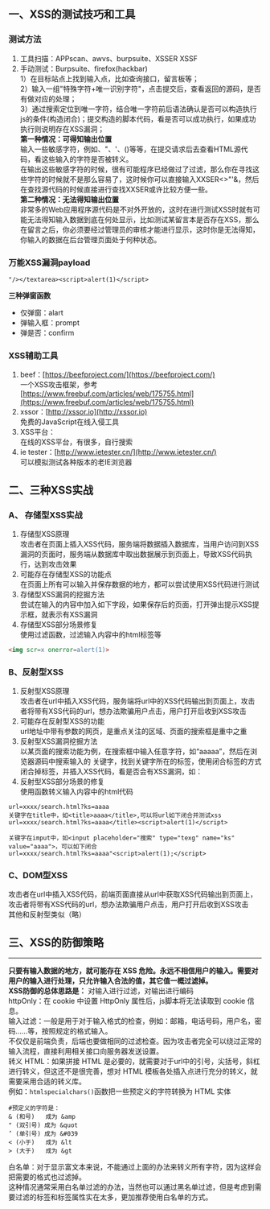 <a name="Yz5xB"></a>
## 一、XSS的测试技巧和工具
<a name="oLmGb"></a>
### 测试方法

1. 工具扫描：APPscan、awvs、burpsuite、XSSER XSSF
2. 手动测试：Burpsuite、firefox(hackbar)<br />1）在目标站点上找到输入点，比如查询接口，留言板等；<br />2）输入一组"特殊字符+唯一识别字符"，点击提交后，查看返回的源码，是否有做对应的处理；<br />3）通过搜索定位到唯一字符，结合唯一字符前后语法确认是否可以构造执行js的条件(构造闭合)；提交构造的脚本代码，看是否可以成功执行，如果成功执行则说明存在XSS漏洞；<br />**第一种情况：可得知输出位置**<br />输入一些敏感字符，例如、"、'、()等等，在提交请求后去查看HTML源代码，看这些输入的字符是否被转义。<br />在输出这些敏感字符的时候，很有可能程序已经做过了过滤，那么你在寻找这些字符的时候就不是那么容易了，这时候你可以直接输入XXSER<>"'&，然后在查找源代码的时候直接进行查找XXSER或许比较方便一些。<br />**第二种情况：无法得知输出位置**<br />非常多的Web应用程序源代码是不对外开放的，这时在进行测试XSS时就有可能无法得知输入数据到底在何处显示，比如测试某留言本是否存在XSS，那么在留言之后，你必须要经过管理员的审核才能进行显示，这时你是无法得知，你输入的数据在后台管理页面处于何种状态。
<a name="o5L4h"></a>
### 万能XSS漏洞payload
```
"/></textarea><script>alert(1)</script>
```
**三种弹窗函数**

- 仅弹窗：alart
- 弹输入框：prompt
- 弹是否：confirm
<a name="sg6ZH"></a>
### XSS辅助工具

1. beef：[https://beefproject.com/](https://beefproject.com/)<br />一个XSS攻击框架，参考[https://www.freebuf.com/articles/web/175755.html](https://www.freebuf.com/articles/web/175755.html)
2. xssor：[http://xssor.io](http://xssor.io)<br />免费的JavaScript在线入侵工具
3. XSS平台：<br />在线的XSS平台，有很多，自行搜索
4. ie tester：[http://www.ietester.cn/](http://www.ietester.cn/)<br />可以模拟测试各种版本的老IE浏览器
<a name="SPulB"></a>
## 二、三种XSS实战
<a name="SZbbW"></a>
### A、 存储型XSS实战

1. 存储型XSS原理<br />攻击者在页面上插入XSS代码，服务端将数据插入数据库，当用户访问到XSS漏洞的页面时，服务端从数据库中取出数据展示到页面上，导致XSS代码执行，达到攻击效果
2. 可能存在存储型XSS的功能点<br />在页面上所有可以输入并保存数据的地方，都可以尝试使用XSS代码进行测试
3. 存储型XSS漏洞的挖掘方法<br />尝试在输入的内容中加入如下字段，如果保存后的页面，打开弹出提示XSS提示框，就表示有XSS漏洞
4. 存储型XSS部分场景修复<br />使用过滤函数，过滤输入内容中的html标签等
```html
<img scr=x onerror=alert(1)>
```
<a name="VUt1Q"></a>
### B、反射型XSS

1. 反射型XSS原理<br />攻击者在url中插入XSS代码，服务端将url中的XSS代码输出到页面上，攻击者将带有XSS代码的url，想办法欺骗用户点击，用户打开后收到XSS攻击
2. 可能存在反射型XSS的功能<br />url地址中带有参数的网页，是重点关注的区域、页面的搜索框是重中之重
3. 反射型XSS漏洞挖掘方法<br />以某页面的搜索功能为例，在搜索框中输入任意字符，如“aaaaa”，然后在浏览器源码中搜索输入的 关键字，找到关键字所在的标签，使用闭合标签的方式闭合掉标签，并插入XSS代码，看是否会有XSS漏洞，如：
4. 反射型XSS部分场景的修复<br />使用函数转义输入内容中的html代码
```
url=xxxx/search.html?ks=aaaa
关键字在title中，如<title>aaaa</title>,可以将url如下闭合并测试xss
url=xxxx/search.html?ks=aaaa</title><script>alert(1)</script>

关键字在imput中，如<input placeholder="搜索" type="texg" name="ks" value="aaaa">，可以如下闭合
url=xxxx/search.html?ks=aaaa"<script>alert(1);</script>
```
<a name="F46FJ"></a>
### C、DOM型XSS
攻击者在url中插入XSS代码，前端页面直接从url中获取XSS代码输出到页面上，攻击者将带有XSS代码的url，想办法欺骗用户点击，用户打开后收到XSS攻击<br />其他和反射型类似（略）
<a name="aawOh"></a>
## 三、XSS的防御策略

---

**只要有输入数据的地方，就可能存在 XSS 危险。永远不相信用户的输入。需要对用户的输入进行处理，只允许输入合法的值，其它值一概过滤掉。**<br />**XSS防御的总体思路是：** 对输入进行过滤，对输出进行编码<br />httpOnly：在 cookie 中设置 HttpOnly 属性后，js脚本将无法读取到 cookie 信息。<br />输入过滤：一般是用于对于输入格式的检查，例如：邮箱，电话号码，用户名，密码……等，按照规定的格式输入。<br />不仅仅是前端负责，后端也要做相同的过滤检查。因为攻击者完全可以绕过正常的输入流程，直接利用相关接口向服务器发送设置。<br />转义 HTML：如果拼接 HTML 是必要的，就需要对于url中的引号，尖括号，斜杠进行转义，但这还不是很完善，想对 HTML 模板各处插入点进行充分的转义，就需要采用合适的转义库。<br />例如：`htmlspecialchars()`函数把一些预定义的字符转换为 HTML 实体
```
#预定义的字符是：
& (和号)   成为 &amp         
" (双引号) 成为 &quot           
’ (单引号) 成为 &#039                     
< (小于)   成为 &lt                    
> (大于)   成为 &gt
```
白名单：对于显示富文本来说，不能通过上面的办法来转义所有字符，因为这样会把需要的格式也过滤掉。<br />这种情况通常采用白名单过滤的办法，当然也可以通过黑名单过滤，但是考虑到需要过滤的标签和标签属性实在太多，更加推荐使用白名单的方式。
